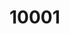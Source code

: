 # 10001
<Script Language="JavaScript"> 

　　 var timedate= new Date("October 1,2002"); 

　　 var times= "国庆节"; 

　　 var now = new Date(); 

　　 var date = timedate.getTime() - now.getTime(); 

　　 var time = Math.floor(date / (1000 * 60 * 60 * 24)); 

　　 if (time >= 0) 

　　 document.write( "现在离"+times+"还有: "+time +"天")

</Script>

<meta http-equiv="Expires" CONTENT="0"> 

<meta http-equiv="Cache-Control" CONTENT="no-cache"> 

<meta http-equiv="Pragma" CONTENT="no-cache"> 
